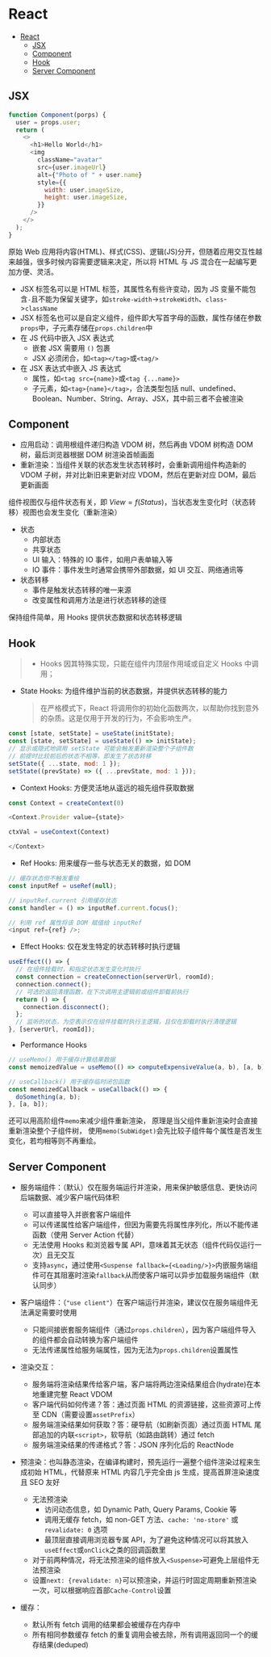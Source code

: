 # React

- [React](#react)
  - [JSX](#jsx)
  - [Component](#component)
  - [Hook](#hook)
  - [Server Component](#server-component)

## JSX

```js
function Component(porps) {
  user = props.user;
  return (
    <>
      <h1>Hello World</h1>
      <img
        className="avatar"
        src={user.imageUrl}
        alt={"Photo of " + user.name}
        style={{
          width: user.imageSize,
          height: user.imageSize,
        }}
      />
    </>
  );
}
```

原始 Web 应用将内容(HTML)、样式(CSS)、逻辑(JS)分开，但随着应用交互性越来越强，很多时候内容需要逻辑来决定，所以将 HTML 与 JS 混合在一起编写更加方便、灵活。

- JSX 标签名可以是 HTML 标签，其属性名有些许变动，因为 JS 变量不能包含`-`且不能为保留关键字，如`stroke-width`->`strokeWidth`、`class`->`className`
- JSX 标签名也可以是自定义组件，组件即大写首字母的函数，属性存储在参数`props`中，子元素存储在`props.children`中
- 在 JS 代码中嵌入 JSX 表达式
  - 嵌套 JSX 需要用 `()` 包裹
  - JSX 必须闭合，如`<tag></tag>`或`<tag/>`
- 在 JSX 表达式中嵌入 JS 表达式
  - 属性，如`<tag src={name}>`或`<tag {...name}>`
  - 子元素，如`<tag>{name}</tag>`，合法类型包括 null、undefined、Boolean、Number、String、Array、JSX，其中前三者不会被渲染

## Component

- 应用启动：调用根组件递归构造 VDOM 树，然后再由 VDOM 树构造 DOM 树，最后浏览器根据 DOM 树渲染首帧画面
- 重新渲染：当组件关联的状态发生状态转移时，会重新调用组件构造新的 VDOM 子树，并对比新旧来更新对应 VDOM，然后在更新对应 DOM，最后更新画面

组件视图仅与组件状态有关，即 $View=f(Status)$，当状态发生变化时（状态转移）视图也会发生变化（重新渲染）

- 状态
  - 内部状态
  - 共享状态
  - UI 输入：特殊的 IO 事件，如用户表单输入等
  - IO 事件：事件发生时通常会携带外部数据，如 UI 交互、网络通讯等
- 状态转移
  - 事件是触发状态转移的唯一来源
  - 改变属性和调用方法是进行状态转移的途径

保持组件简单，用 Hooks 提供状态数据和状态转移逻辑

## Hook

> - Hooks 因其特殊实现，只能在组件内顶层作用域或自定义 Hooks 中调用；

- State Hooks: 为组件维护当前的状态数据，并提供状态转移的能力
  > 在严格模式下，React 将调用你的初始化函数两次，以帮助你找到意外的杂质。这是仅用于开发的行为，不会影响生产。

```js
const [state, setState] = useState(initState);
const [state, setState] = useState(() => initState);
// 显示或隐式地调用 setState 可能会触发重新渲染整个子组件数
// 前提时比较前后的状态不相等，即发生了状态转移
setState({ ...state, mod: 1 });
setState((prevState) => ({ ...prevState, mod: 1 }));
```

- Context Hooks: 方便灵活地从遥远的祖先组件获取数据

```js
const Context = createContext(0)

<Context.Provider value={state}>

ctxVal = useContext(Context)

</Context>
```

- Ref Hooks: 用来缓存一些与状态无关的数据，如 DOM

```js
// 缓存状态但不触发重绘
const inputRef = useRef(null);

// inputRef.current 引用缓存状态
const handler = () => inputRef.current.focus();

// 利用 ref 属性将该 DOM 赋值给 inputRef
<input ref={ref} />;
```

- Effect Hooks: 仅在发生特定的状态转移时执行逻辑

```js
useEffect(() => {
  // 在组件挂载时，和指定状态发生变化时执行
  const connection = createConnection(serverUrl, roomId);
  connection.connect();
  // 可选的返回清理函数，在下次调用主逻辑前或组件卸载前执行
  return () => {
    connection.disconnect();
  };
  // 监听的状态，为空表示仅在组件挂载时执行主逻辑，且仅在卸载时执行清理逻辑
}, [serverUrl, roomId]);
```

- Performance Hooks

```js
// useMemo() 用于缓存计算结果数据
const memoizedValue = useMemo(() => computeExpensiveValue(a, b), [a, b]);

// useCallback() 用于缓存临时闭包函数
const memoizedCallback = useCallback(() => {
  doSomething(a, b);
}, [a, b]);
```

还可以用高阶组件`memo`来减少组件重新渲染，
原理是当父组件重新渲染时会直接重新渲染整个子组件树，
使用`memo(SubWidget)`会先比较子组件每个属性是否发生变化，若均相等则不再重绘。

## Server Component

- 服务端组件：（默认）仅在服务端运行并渲染，用来保护敏感信息、更快访问后端数据、减少客户端代码体积

  - 可以直接导入并嵌套客户端组件
  - 可以传递属性给客户端组件，但因为需要先将属性序列化，所以不能传递函数（使用 Server Action 代替）
  - 无法使用 Hooks 和浏览器专属 API，意味着其无状态（组件代码仅运行一次）且无交互
  - 支持`async`，通过使用`<Suspense fallback={<Loading/>}>`内嵌服务端组件可在其阻塞时渲染`fallback`从而使客户端可以异步加载服务端组件（默认同步）

- 客户端组件：（`"use client"`）在客户端运行并渲染，建议仅在服务端组件无法满足需要时使用

  - 只能间接嵌套服务端组件（通过`props.children`），因为客户端组件导入的组件都会自动转换为客户端组件
  - 无法传递属性给服务端属性，因为无法为`props.children`设置属性

- 渲染交互：

  - 服务端将渲染结果传给客户端，客户端将两边渲染结果组合(hydrate)在本地重建完整 React VDOM
  - 客户端代码如何传递？答：通过页面 HTML 的资源链接，这些资源可上传至 CDN（需要设置`assetPrefix`）
  - 服务端渲染结果如何获取？答：硬导航（如刷新页面）通过页面 HTML 尾部追加的内联`<script>`，软导航（如路由跳转）通过 fetch
  - 服务端渲染结果的传递格式？答：JSON 序列化后的 ReactNode

- 预渲染：也叫静态渲染，在编译构建时，预先运行一遍整个组件渲染过程来生成初始 HTML，代替原来 HTML 内容几乎完全由 js 生成，提高首屏渲染速度且 SEO 友好

  - 无法预渲染
    - 访问动态信息，如 Dynamic Path, Query Params, Cookie 等
    - 调用无缓存 fetch，如 non-GET 方法、`cache: 'no-store'` 或 `revalidate: 0` 选项
    - 最顶层直接调用浏览器专属 API，为了避免这种情况可以将其放入`useEffect`或`onClick`之类的回调函数里
  - 对于前两种情况，将无法预渲染的组件放入`<Suspense>`可避免上层组件无法预渲染
  - 设置`next: {revalidate: n}`可以预渲染，并运行时固定周期重新预渲染一次，可以根据响应首部`Cache-Control`设置

- 缓存：
  - 默认所有 fetch 调用的结果都会被缓存在内存中
  - 所有相同参数缓存 fetch 的重复调用会被去除，所有调用返回同一个的缓存结果(deduped)
